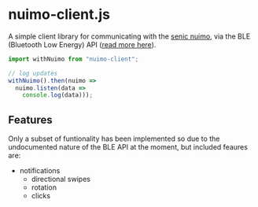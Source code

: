# nuimo-client.js

A simple client library for communicating with the [senic nuimo][nuimo-docs],
via the BLE (Bluetooth Low Energy) API ([read more here][nuimo-ble]).

```javascript
import withNuimo from "nuimo-client";

// log updates
withNuimo().then(nuimo =>
  nuimo.listen(data =>
    console.log(data)));
```

## Features

Only a subset of funtionality has been implemented so due to the
undocumented nature of the BLE API at the moment, but included feaures are:

- notifications
  - directional swipes
  - rotation
  - clicks

[nuimo-docs]: https://www.senic.com/developers
[nuimo-ble]: https://medium.com/@senic/developing-for-the-nuimo-controller-7292becfacff
